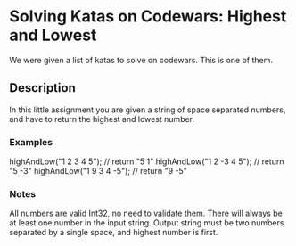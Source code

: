 # Solving Katas on Codewars: Highest and Lowest

We were given a list of katas to solve on codewars. This is one of them.

## Description

In this little assignment you are given a string of space separated numbers, and have to return the highest and lowest number.

### Examples

highAndLow("1 2 3 4 5"); // return "5 1"
highAndLow("1 2 -3 4 5"); // return "5 -3"
highAndLow("1 9 3 4 -5"); // return "9 -5"

### Notes

All numbers are valid Int32, no need to validate them.
There will always be at least one number in the input string.
Output string must be two numbers separated by a single space, and highest number is first.
